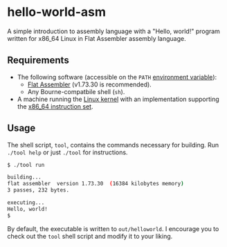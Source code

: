 # hello-world-asm
A simple introduction to assembly language with a "Hello, world!" program written for x86_64 Linux in Flat Assembler assembly language.

## Requirements
- The following software (accessible on the `PATH` [environment variable](https://en.wikipedia.org/wiki/Environment_variable)):
    - [Flat Assembler](https://flatassembler.net/download.php) (v1.73.30 is recommended).
    - Any Bourne-compatbile shell (`sh`).
- A machine running the [Linux kernel](https://www.linux.org/pages/download/) with an implementation supporting the [x86_64 instruction set](https://en.wikipedia.org/wiki/X86-64).

## Usage
The shell script, `tool`, contains the commands necessary for building. Run `./tool help` or just `./tool` for instructions.
```sh
$ ./tool run

building...
flat assembler  version 1.73.30  (16384 kilobytes memory)
3 passes, 232 bytes.

executing...
Hello, world!
$ 
```

By default, the executable is written to `out/helloworld`. I encourage you to check out the `tool` shell script and modify it to your liking.